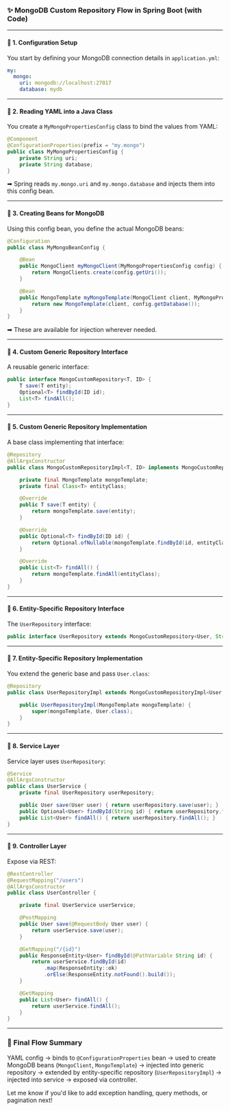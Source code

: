 ### ✨ MongoDB Custom Repository Flow in Spring Boot (with Code)

---

#### 🔹 1. Configuration Setup

You start by defining your MongoDB connection details in `application.yml`:

```yaml
my:
  mongo:
    uri: mongodb://localhost:27017
    database: mydb
```

---

#### 🔹 2. Reading YAML into a Java Class

You create a `MyMongoPropertiesConfig` class to bind the values from YAML:

```java
@Component
@ConfigurationProperties(prefix = "my.mongo")
public class MyMongoPropertiesConfig {
    private String uri;
    private String database;
}
```

➡ Spring reads `my.mongo.uri` and `my.mongo.database` and injects them into this config bean.

---

#### 🔹 3. Creating Beans for MongoDB

Using this config bean, you define the actual MongoDB beans:

```java
@Configuration
public class MyMongoBeanConfig {

    @Bean
    public MongoClient myMongoClient(MyMongoPropertiesConfig config) {
        return MongoClients.create(config.getUri());
    }

    @Bean
    public MongoTemplate myMongoTemplate(MongoClient client, MyMongoPropertiesConfig config) {
        return new MongoTemplate(client, config.getDatabase());
    }
}
```

➡ These are available for injection wherever needed.

---

#### 🔹 4. Custom Generic Repository Interface

A reusable generic interface:

```java
public interface MongoCustomRepository<T, ID> {
    T save(T entity);
    Optional<T> findById(ID id);
    List<T> findAll();
}
```

---

#### 🔹 5. Custom Generic Repository Implementation

A base class implementing that interface:

```java
@Repository
@AllArgsConstructor
public class MongoCustomRepositoryImpl<T, ID> implements MongoCustomRepository<T, ID> {

    private final MongoTemplate mongoTemplate;
    private final Class<T> entityClass;

    @Override
    public T save(T entity) {
        return mongoTemplate.save(entity);
    }

    @Override
    public Optional<T> findById(ID id) {
        return Optional.ofNullable(mongoTemplate.findById(id, entityClass));
    }

    @Override
    public List<T> findAll() {
        return mongoTemplate.findAll(entityClass);
    }
}
```

---

#### 🔹 6. Entity-Specific Repository Interface

The `UserRepository` interface:

```java
public interface UserRepository extends MongoCustomRepository<User, String> {}
```

---

#### 🔹 7. Entity-Specific Repository Implementation

You extend the generic base and pass `User.class`:

```java
@Repository
public class UserRepositoryImpl extends MongoCustomRepositoryImpl<User, String> implements UserRepository {

    public UserRepositoryImpl(MongoTemplate mongoTemplate) {
        super(mongoTemplate, User.class);
    }
}
```

---

#### 🔹 8. Service Layer

Service layer uses `UserRepository`:

```java
@Service
@AllArgsConstructor
public class UserService {
    private final UserRepository userRepository;

    public User save(User user) { return userRepository.save(user); }
    public Optional<User> findById(String id) { return userRepository.findById(id); }
    public List<User> findAll() { return userRepository.findAll(); }
}
```

---

#### 🔹 9. Controller Layer

Expose via REST:

```java
@RestController
@RequestMapping("/users")
@AllArgsConstructor
public class UserController {

    private final UserService userService;

    @PostMapping
    public User save(@RequestBody User user) {
        return userService.save(user);
    }

    @GetMapping("/{id}")
    public ResponseEntity<User> findById(@PathVariable String id) {
        return userService.findById(id)
            .map(ResponseEntity::ok)
            .orElse(ResponseEntity.notFound().build());
    }

    @GetMapping
    public List<User> findAll() {
        return userService.findAll();
    }
}
```

---

### 🔺 Final Flow Summary

YAML config → binds to `@ConfigurationProperties` bean → used to create MongoDB beans (`MongoClient`, `MongoTemplate`) → injected into generic repository → extended by entity-specific repository (`UserRepositoryImpl`) → injected into service → exposed via controller.

Let me know if you'd like to add exception handling, query methods, or pagination next!
